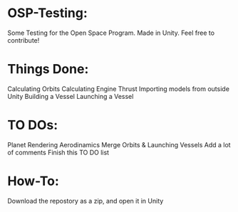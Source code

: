 # OSP-Testing:
Some Testing for the Open Space Program. Made in Unity.
Feel free to contribute!

# Things Done:
Calculating Orbits
Calculating Engine Thrust
Importing models from outside Unity
Building a Vessel
Launching a Vessel

# TO DOs:
Planet Rendering
Aerodinamics
Merge Orbits & Launching Vessels
Add a lot of comments
Finish this TO DO list

# How-To:
Download the repostory as a zip, and open it in Unity


